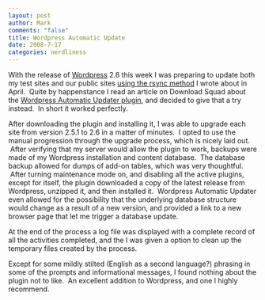 ```yaml
--- 
layout: post
author: Mark
comments: "false"
title: Wordpress Automatic Update
date: 2008-7-17
categories: nerdliness
---
```

With the release of <a title="Wordpress.org" href="http://wordpress.org">Wordpress</a> 2.6 this week I was preparing to update both my test sites and our public sites <a title="Using rsync to Update Wordpress" href="http://zanshin.net/2008/04/28/using-rsync-to-update-wordpress/">using the rsync method</a> I wrote about in April.  Quite by happenstance I read an article on Download Squad about the <a title="Wordpress Automatic Updater plugin" href="http://wordpress.org/extend/plugins/wordpress-automatic-upgrade/">Wordpress Automatic Updater plugin</a>, and decided to give that a try instead.  In short it worked perfectly.

After downloading the plugin and installing it, I was able to upgrade each site from version 2.5.1 to 2.6 in a matter of minutes.  I opted to use the manual progression through the upgrade process, which is nicely laid out.  After verifying that my server would allow the plugin to work, backups were made of my Wordpress installation and content database.  The database backup allowed for dumps of add-on tables, which was very thoughtful.  After turning maintenance mode on, and disabling all the active plugins, except for itself, the plugin downloaded a copy of the latest release from Wordpress, unzipped it, and then installed it.  Wordpress Automatic Updater even allowed for the possibility that the underlying database structure would change as a result of a new version, and provided a link to a new browser page that let me trigger a database update.

At the end of the process a log file was displayed with a complete record of all the activities completed, and the I was given a option to clean up the temporary files created by the process.

Except for some mildly stilted (English as a second language?) phrasing in some of the prompts and informational messages, I found nothing about the plugin not to like.  An excellent addition to Wordpress, and one I highly recommend.
